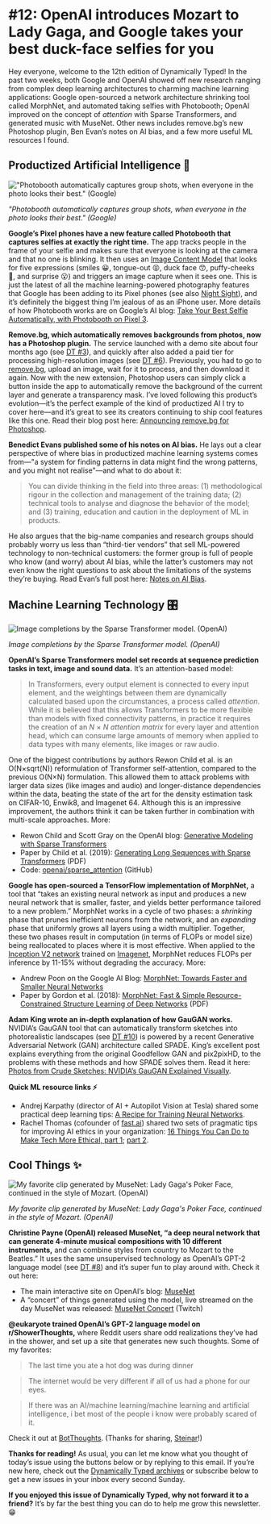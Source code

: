 # #12: OpenAI introduces Mozart to Lady Gaga, and Google takes your best duck-face selfies for you 

Hey everyone, welcome to the 12th edition of Dynamically Typed!
In the past two weeks, both Google and OpenAI showed off new research ranging from complex deep learning architectures to charming machine learning applications: Google open-sourced a network architecture shrinking tool called MorphNet, and automated taking selfies with Photobooth; OpenAI improved on the concept of _attention_ with Sparse Transformers, and generated music with MuseNet.
Other news includes remove.bg’s new Photoshop plugin, Ben Evan’s notes on AI bias, and a few more useful ML resources I found.

## Productized Artificial Intelligence 🔌

!["Photobooth automatically captures group shots, when everyone in the photo looks their best." (Google)](https://s3.amazonaws.com/revue/items/images/004/522/713/mail/c58d481578f6dd7e00a7b511f8177a03.png?1556388688)

_"Photobooth automatically captures group shots, when everyone in the photo looks their best." (Google)_

**Google’s Pixel phones have a new feature called Photobooth that captures selfies at exactly the right time.**
The app tracks people in the frame of your selfie and makes sure that everyone is looking at the camera and that no one is blinking.
It then uses an [Image Content Model](https://ai.googleblog.com/2018/05/automatic-photography-with-google-clips.html?utm_campaign=Dynamically%20Typed&utm_medium=email&utm_source=Revue%20newsletter) that looks for five expressions (smiles 😀, tongue-out 😝, duck face 😙, puffy-cheeks 🐡, and surprise 😮) and triggers an image capture when it sees one.
This is just the latest of all the machine learning-powered photography features that Google has been adding to its Pixel phones (see also [Night Sight](https://www.theverge.com/2018/11/14/18092660/google-night-sight-review-pixel-2-3-camera-photos-image-quality?utm_campaign=Dynamically%20Typed&utm_medium=email&utm_source=Revue%20newsletter)), and it’s definitely the biggest thing I’m jealous of as an iPhone user.
More details of how Photobooth works are on Google’s AI blog: [Take Your Best Selfie Automatically, with Photobooth on Pixel 3](https://ai.googleblog.com/2019/04/take-your-best-selfie-automatically.html?m=1&utm_campaign=Dynamically%20Typed&utm_medium=email&utm_source=Revue%20newsletter).

**Remove.bg, which automatically removes backgrounds from photos, now has a Photoshop plugin.**
The service launched with a demo site about four months ago (see [DT #3](https://www.getrevue.co/profile/dynamically-typed/issues/3-happy-holidays-149573?utm_campaign=Dynamically%20Typed&utm_medium=email&utm_source=Revue%20newsletter)), and quickly after also added a paid tier for processing high-resolution images (see [DT #6](https://dynamicallytyped.com/issues/6-deep-reinforcement-learning-from-an-atari-zoo-to-a-self-driving-car-in-20-minutes-155882?utm_campaign=Dynamically%20Typed&utm_medium=email&utm_source=Revue%20newsletter)).
Previously, you had to go to [remove.bg](https://remove.bg?utm_campaign=Dynamically%20Typed&utm_medium=email&utm_source=Revue%20newsletter), upload an image, wait for it to process, and then download it again.
Now with the new extension, Photoshop users can simply click a button inside the app to automatically remove the background of the current layer and generate a transparency mask.
I’ve loved following this product’s evolution—it’s the perfect example of the kind of productized AI I try to cover here—and it’s great to see its creators continuing to ship cool features like this one.
Read their blog post here: [Announcing remove.bg for Photoshop](https://www.remove.bg/b/remove-bg-photoshop?ref=producthunt&utm_campaign=Dynamically%20Typed&utm_medium=email&utm_source=Revue%20newsletter).

**Benedict Evans published some of his notes on AI bias.**
He lays out a clear perspective of where bias in productized machine learning systems comes from—"a system for finding patterns in data might find the wrong patterns, and you might not realise"—and what to do about it:

> You can divide thinking in the field into three areas: (1) methodological rigour in the collection and management of the training data; (2) technical tools to analyse and diagnose the behavior of the model; and (3) training, education and caution in the deployment of ML in products.

He also argues that the big-name companies and research groups should probably worry us less than “third-tier vendors” that sell ML-powered technology to non-technical customers: the former group is full of people who know (and worry) about AI bias, while the latter’s customers may not even know the right questions to ask about the limitations of the systems they’re buying.
Read Evan’s full post here: [Notes on AI Bias](https://www.ben-evans.com/benedictevans/2019/4/15/notes-on-ai-bias?utm_campaign=Dynamically%20Typed&utm_medium=email&utm_source=Revue%20newsletter).

## Machine Learning Technology 🎛

![Image completions by the Sparse Transformer model. (OpenAI)](https://s3.amazonaws.com/revue/items/images/004/522/961/mail/d15e3063efb7b34a83465b4042c92159.png?1556400476)

_Image completions by the Sparse Transformer model. (OpenAI)_

**OpenAI’s Sparse Transformers model set records at sequence prediction tasks in text, image and sound data.**
It’s an attention-based model:

> In Transformers, every output element is connected to every input element, and the weightings between them are dynamically calculated based upon the circumstances, a process called _attention_.
> While it is believed that this allows Transformers to be more flexible than models with fixed connectivity patterns, in practice it requires the creation of an _N_ × _N_ _attention matrix_ for every layer and attention head, which can consume large amounts of memory when applied to data types with many elements, like images or raw audio.

One of the biggest contributions by authors Rewon Child et al.
is an O(N×sqrt(N)) reformulation of Transformer self-attention, compared to the previous O(N×N) formulation.
This allowed them to attack problems with larger data sizes (like images and audio) and longer-distance dependencies within the data, beating the state of the art for the density estimation task on CIFAR-10, Enwik8, and Imagenet 64.
Although this is an impressive improvement, the authors think it can be taken further in combination with multi-scale approaches.
More:

* Rewon Child and Scott Gray on the OpenAI blog: [Generative Modeling with Sparse Transformers](https://openai.com/blog/sparse-transformer/?utm_campaign=Dynamically%20Typed&utm_medium=email&utm_source=Revue%20newsletter)
* Paper by Child et al. (2019): [Generating Long Sequences with Sparse Transformers](https://arxiv.org/pdf/1904.10509.pdf?utm_campaign=Dynamically%20Typed&utm_medium=email&utm_source=Revue%20newsletter) (PDF)
* Code: [openai/sparse_attention](https://github.com/openai/sparse_attention?utm_campaign=Dynamically%20Typed&utm_medium=email&utm_source=Revue%20newsletter) (GitHub)

**Google has open-sourced a TensorFlow implementation of MorphNet,** a tool that “takes an existing neural network as input and produces a new neural network that is smaller, faster, and yields better performance tailored to a new problem.” MorphNet works in a cycle of two phases: a _shrinking_ phase that prunes inefficient neurons from the network, and an _expanding_ phase that uniformly grows all layers using a width multiplier.
Together, these two phases result in computation (in terms of FLOPs or model size) being reallocated to places where it is most effective.
When applied to the [Inception V2 network](https://arxiv.org/abs/1502.03167?utm_campaign=Dynamically%20Typed&utm_medium=email&utm_source=Revue%20newsletter) trained on [Imagenet](http://www.image-net.org/?utm_campaign=Dynamically%20Typed&utm_medium=email&utm_source=Revue%20newsletter), MorphNet reduces FLOPs per inference by 11-15% without degrading the accuracy.
More:

* Andrew Poon on the Google AI Blog: [MorphNet: Towards Faster and Smaller Neural Networks](http://ai.googleblog.com/2019/04/morphnet-towards-faster-and-smaller.html?utm_campaign=Dynamically%20Typed&utm_medium=email&utm_source=Revue%20newsletter)
* Paper by Gordon et al. (2018): [MorphNet: Fast & Simple Resource-Constrained Structure Learning of Deep Networks](https://arxiv.org/pdf/1711.06798.pdf?utm_campaign=Dynamically%20Typed&utm_medium=email&utm_source=Revue%20newsletter) (PDF)

**Adam King wrote an in-depth explanation of how GauGAN works.**
NVIDIA’s GauGAN tool that can automatically transform sketches into photorealistic landscapes (see [DT #10](https://dynamicallytyped.com/issues/10-a-turing-award-for-deep-learning-and-a-bitter-lesson-for-ai-research-166903?utm_campaign=Dynamically%20Typed&utm_medium=email&utm_source=Revue%20newsletter)) is powered by a recent Generative Adversarial Network (GAN) architecture called SPADE.
King’s excellent post explains everything from the original Goodfellow GAN and pix2pixHD, to the problems with these methods and how SPADE solves them.
Read it here: [Photos from Crude Sketches: NVIDIA’s GauGAN Explained Visually](https://adamdking.com/blog/gaugan/?utm_campaign=Dynamically%20Typed&utm_medium=email&utm_source=Revue%20newsletter).

**Quick ML resource links ⚡️**

* Andrej Karpathy (director of AI + Autopilot Vision at Tesla) shared some practical deep learning tips: [A Recipe for Training Neural Networks](https://karpathy.github.io/2019/04/25/recipe/?utm_campaign=Dynamically%20Typed&utm_medium=email&utm_source=Revue%20newsletter).
* Rachel Thomas (cofounder of [fast.ai](https://www.fast.ai/?utm_campaign=Dynamically%20Typed&utm_medium=email&utm_source=Revue%20newsletter)) shared two sets of pragmatic tips for improving AI ethics in your organization: [16 Things You Can Do to Make Tech More Ethical, part 1](https://www.fast.ai/2019/04/22/ethics-action-1/?utm_campaign=Dynamically%20Typed&utm_medium=email&utm_source=Revue%20newsletter); [part 2](https://www.fast.ai/2019/04/25/ethics-action-2/?utm_campaign=Dynamically%20Typed&utm_medium=email&utm_source=Revue%20newsletter).

## Cool Things ✨

![My favorite clip generated by MuseNet: Lady Gaga's Poker Face, continued in the style of Mozart. (OpenAI)](https://s3.amazonaws.com/revue/items/images/004/523/026/mail/d5221ee470c6057aa1006b2c23d06c14.png?1556404969)

_My favorite clip generated by MuseNet: Lady Gaga's Poker Face, continued in the style of Mozart. (OpenAI)_

**Christine Payne (OpenAI) released MuseNet, “a deep neural network that can generate 4-minute musical compositions with 10 different instruments,** and can combine styles from country to Mozart to the Beatles.” It uses the same unsupervised technology as OpenAI’s GPT-2 language model (see [DT #8](https://dynamicallytyped.com/issues/8-should-openai-open-source-their-impressive-new-language-model-161119?utm_campaign=Dynamically%20Typed&utm_medium=email&utm_source=Revue%20newsletter)) and it’s super fun to play around with.
Check it out here:

* The main interactive site on OpenAI’s blog: [MuseNet](https://openai.com/blog/musenet/?utm_campaign=Dynamically%20Typed&utm_medium=email&utm_source=Revue%20newsletter)
* A “concert” of things generated using the model, live streamed on the day MuseNet was released: [MuseNet Concert](https://www.twitch.tv/videos/416276005?t=&utm_campaign=Dynamically%20Typed&utm_medium=email&utm_source=Revue%20newsletter) (Twitch)

**@eukaryote trained OpenAI’s GPT-2 language model on r/ShowerThoughts,** where Reddit users share odd realizations they’ve had in the shower, and set up a site that generates new such thoughts.
Some of my favorites:

> The last time you ate a hot dog was during dinner

> The internet would be very different if all of us had a phone for our eyes.

> If there was an AI/machine learning/machine learning and artificial intelligence, i bet most of the people i know were probably scared of it.

Check it out at [BotThoughts](https://eukaryote31.github.io/bot-thoughts/?utm_campaign=Dynamically%20Typed&utm_medium=email&utm_source=Revue%20newsletter).
(Thanks for sharing, [Steinar](https://twitter.com/SteinarLaenen?utm_campaign=Dynamically%20Typed&utm_medium=email&utm_source=Revue%20newsletter)!)

**Thanks for reading!**
As usual, you can let me know what you thought of today’s issue using the buttons below or by replying to this email.
If you’re new here, check out the [Dynamically Typed archives](https://dynamicallytyped.com/?utm_campaign=Dynamically%20Typed&utm_medium=email&utm_source=Revue%20newsletter) or subscribe below to get a new issues in your inbox every second Sunday.

**If you enjoyed this issue of Dynamically Typed, why not forward it to a friend?**
It’s by far the best thing you can do to help me grow this newsletter.
😁